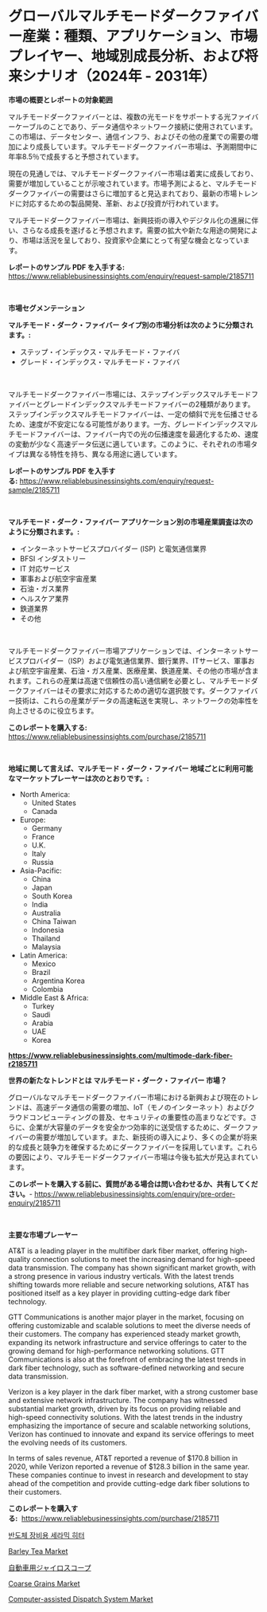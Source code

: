 <p><h1>グローバルマルチモードダークファイバー産業：種類、アプリケーション、市場プレイヤー、地域別成長分析、および将来シナリオ（2024年 - 2031年）</h1></p><p><strong>市場の概要とレポートの対象範囲</strong></p>
<p><p>マルチモードダークファイバーとは、複数の光モードをサポートする光ファイバーケーブルのことであり、データ通信やネットワーク接続に使用されています。この市場は、データセンター、通信インフラ、およびその他の産業での需要の増加により成長しています。マルチモードダークファイバー市場は、予測期間中に年率8.5％で成長すると予想されています。</p><p>現在の見通しでは、マルチモードダークファイバー市場は着実に成長しており、需要が増加していることが示唆されています。市場予測によると、マルチモードダークファイバーの需要はさらに増加すると見込まれており、最新の市場トレンドに対応するための製品開発、革新、および投資が行われています。</p><p>マルチモードダークファイバー市場は、新興技術の導入やデジタル化の進展に伴い、さらなる成長を遂げると予想されます。需要の拡大や新たな用途の開発により、市場は活況を呈しており、投資家や企業にとって有望な機会となっています。</p></p>
<p><strong>レポートのサンプル PDF を入手する:</strong> <a href="https://www.reliablebusinessinsights.com/enquiry/request-sample/2185711">https://www.reliablebusinessinsights.com/enquiry/request-sample/2185711</a></p>
<p>&nbsp;</p>
<p><strong>市場セグメンテーション</strong></p>
<p><strong>マルチモード・ダーク・ファイバー タイプ別の市場分析は次のように分類されます。:</strong></p>
<p><ul><li>ステップ・インデックス・マルチモード・ファイバ</li><li>グレード・インデックス・マルチモード・ファイバ</li></ul></p>
<p>&nbsp;</p>
<p><p>マルチモードダークファイバー市場には、ステップインデックスマルチモードファイバーとグレードインデックスマルチモードファイバーの2種類があります。ステップインデックスマルチモードファイバーは、一定の傾斜で光を伝播させるため、速度が不安定になる可能性があります。一方、グレードインデックスマルチモードファイバーは、ファイバー内での光の伝播速度を最適化するため、速度の変動が少なく高速データ伝送に適しています。このように、それぞれの市場タイプは異なる特性を持ち、異なる用途に適しています。</p></p>
<p><strong>レポートのサンプル PDF を入手する:</strong>&nbsp;<a href="https://www.reliablebusinessinsights.com/enquiry/request-sample/2185711">https://www.reliablebusinessinsights.com/enquiry/request-sample/2185711</a></p>
<p>&nbsp;</p>
<p><strong> マルチモード・ダーク・ファイバー アプリケーション別の市場産業調査は次のように分類されます。:</strong></p>
<p><ul><li>インターネットサービスプロバイダー (ISP) と電気通信業界</li><li>BFSI インダストリー</li><li>IT 対応サービス</li><li>軍事および航空宇宙産業</li><li>石油・ガス業界</li><li>ヘルスケア業界</li><li>鉄道業界</li><li>その他</li></ul></p>
<p>&nbsp;</p>
<p><p>マルチモードダークファイバー市場アプリケーションでは、インターネットサービスプロバイダー（ISP）および電気通信業界、銀行業界、ITサービス、軍事および航空宇宙産業、石油・ガス産業、医療産業、鉄道産業、その他の市場が含まれます。これらの産業は高速で信頼性の高い通信網を必要とし、マルチモードダークファイバーはその要求に対応するための適切な選択肢です。ダークファイバー技術は、これらの産業がデータの高速転送を実現し、ネットワークの効率性を向上させるのに役立ちます。</p></p>
<p><strong>このレポートを購入する:</strong>&nbsp; <a href="https://www.reliablebusinessinsights.com/purchase/2185711">https://www.reliablebusinessinsights.com/purchase/2185711</a></p>
<p>&nbsp;</p>
<p><strong>地域に関して言えば、マルチモード・ダーク・ファイバー 地域ごとに利用可能なマーケットプレーヤーは次のとおりです。:</strong></p>
<p><ul>
    <li>
        North America:
        <ul>
            <li>United States</li>
            <li>Canada</li>
        </ul>
    </li>
    <li>
        Europe:
        <ul>
            <li>Germany</li>
            <li>France</li>
            <li>U.K.</li>
            <li>Italy</li>
            <li>Russia</li>
        </ul>
    </li>
    <li>
        Asia-Pacific:
        <ul>
            <li>China</li>
            <li>Japan</li>
            <li>South Korea</li>
            <li>India</li>
            <li>Australia</li>
            <li>China Taiwan</li>
            <li>Indonesia</li>
            <li>Thailand</li>
            <li>Malaysia</li>
        </ul>
    </li>
    <li>
        Latin America:
        <ul>
            <li>Mexico</li>
            <li>Brazil</li>
            <li>Argentina Korea</li>
            <li>Colombia</li>
        </ul>
    </li>
    <li>
        Middle East & Africa:
        <ul>
            <li>Turkey</li>
            <li>Saudi</li>
            <li>Arabia</li>
            <li>UAE</li>
            <li>Korea</li>
        </ul>
    </li>
    </ul></p>
<p><strong><a href="https://www.reliablebusinessinsights.com/multimode-dark-fiber-r2185711">https://www.reliablebusinessinsights.com/multimode-dark-fiber-r2185711</a></strong>&nbsp;</p>
<p><strong>世界の新たなトレンドとは マルチモード・ダーク・ファイバー 市場？</strong></p>
<p><p>グローバルなマルチモードダークファイバー市場における新興および現在のトレンドは、高速データ通信の需要の増加、IoT（モノのインターネット）およびクラウドコンピューティングの普及、セキュリティの重要性の高まりなどです。さらに、企業が大容量のデータを安全かつ効率的に送受信するために、ダークファイバーの需要が増加しています。また、新技術の導入により、多くの企業が将来的な成長と競争力を確保するためにダークファイバーを採用しています。これらの要因により、マルチモードダークファイバー市場は今後も拡大が見込まれています。</p></p>
<p><strong>このレポートを購入する前に、質問がある場合は問い合わせるか、共有してください。</strong>- <a href="https://www.reliablebusinessinsights.com/enquiry/pre-order-enquiry/2185711">https://www.reliablebusinessinsights.com/enquiry/pre-order-enquiry/2185711</a></p>
<p>&nbsp;</p>
<p><strong>主要な市場プレーヤー</strong></p>
<p><p>AT&T is a leading player in the multifiber dark fiber market, offering high-quality connection solutions to meet the increasing demand for high-speed data transmission. The company has shown significant market growth, with a strong presence in various industry verticals. With the latest trends shifting towards more reliable and secure networking solutions, AT&T has positioned itself as a key player in providing cutting-edge dark fiber technology.</p><p>GTT Communications is another major player in the market, focusing on offering customizable and scalable solutions to meet the diverse needs of their customers. The company has experienced steady market growth, expanding its network infrastructure and service offerings to cater to the growing demand for high-performance networking solutions. GTT Communications is also at the forefront of embracing the latest trends in dark fiber technology, such as software-defined networking and secure data transmission.</p><p>Verizon is a key player in the dark fiber market, with a strong customer base and extensive network infrastructure. The company has witnessed substantial market growth, driven by its focus on providing reliable and high-speed connectivity solutions. With the latest trends in the industry emphasizing the importance of secure and scalable networking solutions, Verizon has continued to innovate and expand its service offerings to meet the evolving needs of its customers.</p><p>In terms of sales revenue, AT&T reported a revenue of $170.8 billion in 2020, while Verizon reported a revenue of $128.3 billion in the same year. These companies continue to invest in research and development to stay ahead of the competition and provide cutting-edge dark fiber solutions to their customers.</p></p>
<p><strong>このレポートを購入する:</strong>&nbsp;&nbsp;<a href="https://www.reliablebusinessinsights.com/purchase/2185711">https://www.reliablebusinessinsights.com/purchase/2185711</a></p>
<p><p><a href="https://github.com/AlbertotDouglas44367/Market-Research-Report-List-2/blob/main/9996242108615.md">반도체 장비용 세라믹 히터</a></p><p><a href="https://issuu.com/reportprime-2/docs/barley-tea-market-size-2030.pptx">Barley Tea Market</a></p><p><a href="https://github.com/AhmadMann1950/Market-Research-Report-List-1/blob/main/7936170123416.md">自動車用ジャイロスコープ</a></p><p><a href="https://issuu.com/reportprime-2/docs/coarse-grains-market-size-2030.pptx">Coarse Grains Market</a></p><p><a href="https://github.com/CliffMedina6/Market-Research-Report-List-5/blob/main/computer-assisted-dispatch-system-market.md">Computer-assisted Dispatch System Market</a></p></p>